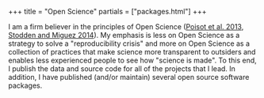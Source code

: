 +++
title = "Open Science"
partials = ["packages.html"]
+++

I am a firm believer in the principles of Open Science ([Poisot et al. 2013](https://doi.org/10.4033/iee.2013.6b.14.f), [Stodden and Miguez 2014](http://doi.org/10.5334/jors.ay)). My emphasis is less on Open Science as a strategy to solve a "reproducibility crisis" and more on Open Science as a collection of practices that make science more transparent to outsiders and enables less experienced people to see how "science is made". To this end, I publish the data and source code for all of the projects that I lead. In addition, I have published (and/or maintain) several open source software packages.